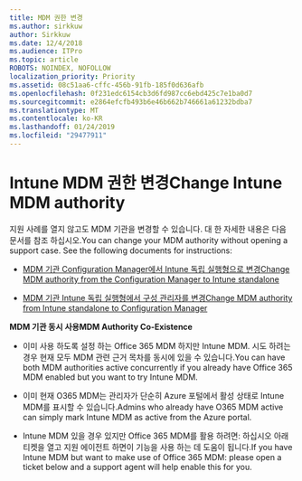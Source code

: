 ```yaml
---
title: MDM 권한 변경
ms.author: sirkkuw
author: Sirkkuw
ms.date: 12/4/2018
ms.audience: ITPro
ms.topic: article
ROBOTS: NOINDEX, NOFOLLOW
localization_priority: Priority
ms.assetid: 08c51aa6-cffc-456b-91fb-185f0d636afb
ms.openlocfilehash: 0f231edc6154cb3d6fd987cc6ebd425c7e1ba0d7
ms.sourcegitcommit: e2864efcfb493b6e46b662b746661a61232bdba7
ms.translationtype: MT
ms.contentlocale: ko-KR
ms.lasthandoff: 01/24/2019
ms.locfileid: "29477911"
---
```

# <a name="change-intune-mdm-authority"></a><span data-ttu-id="2bf9e-102">Intune MDM 권한 변경</span><span class="sxs-lookup"><span data-stu-id="2bf9e-102">Change Intune MDM authority</span></span>

<span data-ttu-id="2bf9e-p101">지원 사례를 열지 않고도 MDM 기관을 변경할 수 있습니다. 대 한 자세한 내용은 다음 문서를 참조 하십시오.</span><span class="sxs-lookup"><span data-stu-id="2bf9e-p101">You can change your MDM authority without opening a support case. See the following documents for instructions:</span></span>
  
- [<span data-ttu-id="2bf9e-105">MDM 기관 Configuration Manager에서 Intune 독립 실행형으로 변경</span><span class="sxs-lookup"><span data-stu-id="2bf9e-105">Change MDM authority from the Configuration Manager to Intune standalone</span></span>](https://docs.microsoft.com/sccm/mdm/deploy-use/migrate-change-mdm-authority)
    
- [<span data-ttu-id="2bf9e-106">MDM 기관 Intune 독립 실행형에서 구성 관리자를 변경</span><span class="sxs-lookup"><span data-stu-id="2bf9e-106">Change MDM authority from Intune standalone to Configuration Manager</span></span>](https://docs.microsoft.com/sccm/mdm/deploy-use/change-mdm-authority)
    
 <span data-ttu-id="2bf9e-107">**MDM 기관 동시 사용**</span><span class="sxs-lookup"><span data-stu-id="2bf9e-107">**MDM Authority Co-Existence**</span></span>
  
- <span data-ttu-id="2bf9e-108">이미 사용 하도록 설정 하는 Office 365 MDM 하지만 Intune MDM. 시도 하려는 경우 현재 모두 MDM 관련 근거 목차를 동시에 있을 수 있습니다.</span><span class="sxs-lookup"><span data-stu-id="2bf9e-108">You can have both MDM authorities active concurrently if you already have Office 365 MDM enabled but you want to try Intune MDM.</span></span>
    
- <span data-ttu-id="2bf9e-109">이미 현재 O365 MDM는 관리자가 단순히 Azure 포털에서 활성 상태로 Intune MDM를 표시할 수 있습니다.</span><span class="sxs-lookup"><span data-stu-id="2bf9e-109">Admins who already have O365 MDM active can simply mark Intune MDM as active from the Azure portal.</span></span>
    
- <span data-ttu-id="2bf9e-110">Intune MDM 있을 경우 있지만 Office 365 MDM를 활용 하려면: 하십시오 아래 티켓을 열고 지원 에이전트 하면이 기능을 사용 하는 데 도움이 됩니다.</span><span class="sxs-lookup"><span data-stu-id="2bf9e-110">If you have Intune MDM but want to make use of Office 365 MDM: please open a ticket below and a support agent will help enable this for you.</span></span>
    

